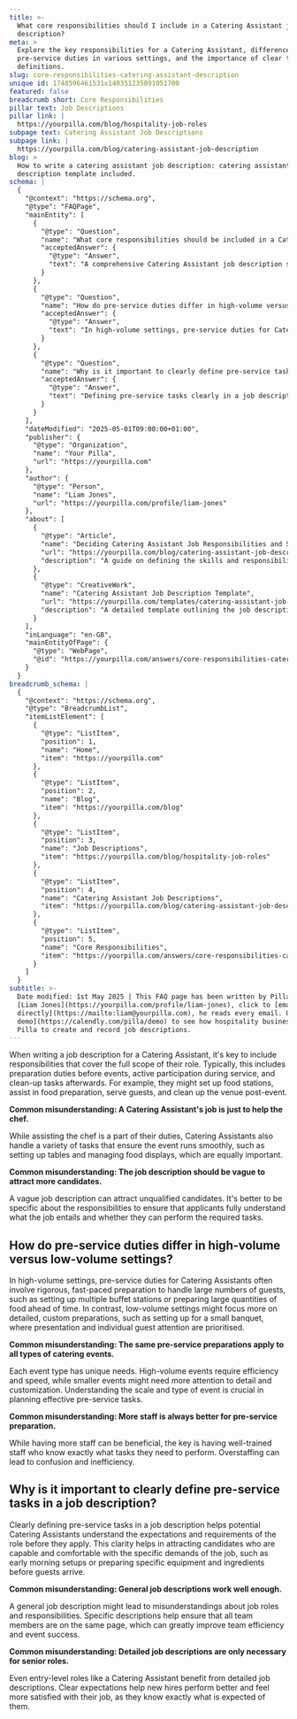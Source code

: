 ```yaml
---
title: >-
  What core responsibilities should I include in a Catering Assistant job
  description?
meta: >
  Explore the key responsibilities for a Catering Assistant, differences in
  pre-service duties in various settings, and the importance of clear task
  definitions.
slug: core-responsibilities-catering-assistant-description
unique id: 1748596461531x140351235891051700
featured: false
breadcrumb short: Core Responsibilities
pillar text: Job Descriptions
pillar link: |
  https://yourpilla.com/blog/hospitality-job-roles
subpage text: Catering Assistant Job Descriptions
subpage link: |
  https://yourpilla.com/blog/catering-assistant-job-description
blog: >
  How to write a catering assistant job description: catering assistant job
  description template included.
schema: |
  {
    "@context": "https://schema.org",
    "@type": "FAQPage",
    "mainEntity": [
      {
        "@type": "Question",
        "name": "What core responsibilities should be included in a Catering Assistant job description?",
        "acceptedAnswer": {
          "@type": "Answer",
          "text": "A comprehensive Catering Assistant job description should include various responsibilities: (1) Preparation duties before events, including setting up food stations and assisting in food preparation. (2) Active participation during service to serve guests. (3) Clean-up tasks after events to ensure the venue returns to order. These roles contribute to the smooth execution of events by handling both foreground and background tasks effectively."
        }
      },
      {
        "@type": "Question",
        "name": "How do pre-service duties differ in high-volume versus low-volume settings?",
        "acceptedAnswer": {
          "@type": "Answer",
          "text": "In high-volume settings, pre-service duties for Catering Assistants involve extensive, quick preparations to manage large guest numbers, such as setting up multiple buffet stations and preparing substantial amounts of food in advance. Conversely, low-volume settings often require more meticulous, custom preparations focusing on presentation and personal guest attention."
        }
      },
      {
        "@type": "Question",
        "name": "Why is it important to clearly define pre-service tasks in a job description?",
        "acceptedAnswer": {
          "@type": "Answer",
          "text": "Defining pre-service tasks clearly in a job description is essential as it helps potential Catering Assistants understand the expectations and requirements of the role. This clarity attracts candidates who are well-suited and comfortable with the specific duties, enhancing team efficiency and ensuring successful event execution."
        }
      }
    ],
    "dateModified": "2025-05-01T09:00:00+01:00",
    "publisher": {
      "@type": "Organization",
      "name": "Your Pilla",
      "url": "https://yourpilla.com"
    },
    "author": {
      "@type": "Person",
      "name": "Liam Jones",
      "url": "https://yourpilla.com/profile/liam-jones"
    },
    "about": [
      {
        "@type": "Article",
        "name": "Deciding Catering Assistant Job Responsibilities and Skills",
        "url": "https://yourpilla.com/blog/catering-assistant-job-description",
        "description": "A guide on defining the skills and responsibilities needed from a Catering Assistant to ensure they are well-prepared for their role."
      },
      {
        "@type": "CreativeWork",
        "name": "Catering Assistant Job Description Template",
        "url": "https://yourpilla.com/templates/catering-assistant-job-description",
        "description": "A detailed template outlining the job description for a Catering Assistant, intended to assist employers in crafting effective and clear job postings."
      }
    ],
    "inLanguage": "en-GB",
    "mainEntityOfPage": {
      "@type": "WebPage",
      "@id": "https://yourpilla.com/answers/core-responsibilities-catering-assistant-description"
    }
  }
breadcrumb_schema: |
  {
    "@context": "https://schema.org",
    "@type": "BreadcrumbList",
    "itemListElement": [
      {
        "@type": "ListItem",
        "position": 1,
        "name": "Home",
        "item": "https://yourpilla.com"
      },
      {
        "@type": "ListItem",
        "position": 2,
        "name": "Blog",
        "item": "https://yourpilla.com/blog"
      },
      {
        "@type": "ListItem",
        "position": 3,
        "name": "Job Descriptions",
        "item": "https://yourpilla.com/blog/hospitality-job-roles"
      },
      {
        "@type": "ListItem",
        "position": 4,
        "name": "Catering Assistant Job Descriptions",
        "item": "https://yourpilla.com/blog/catering-assistant-job-description"
      },
      {
        "@type": "ListItem",
        "position": 5,
        "name": "Core Responsibilities",
        "item": "https://yourpilla.com/answers/core-responsibilities-catering-assistant-description"
      }
    ]
  }
subtitle: >-
  Date modified: 1st May 2025 | This FAQ page has been written by Pilla Founder,
  [Liam Jones](https://yourpilla.com/profile/liam-jones), click to [email Liam
  directly](https://mailto:liam@yourpilla.com), he reads every email. Or [book a
  demo](https://calendly.com/pilla/demo) to see how hospitality businesses use
  Pilla to create and record job descriptions.
---
```

When writing a job description for a Catering Assistant, it's key to include responsibilities that cover the full scope of their role. Typically, this includes preparation duties before events, active participation during service, and clean-up tasks afterwards. For example, they might set up food stations, assist in food preparation, serve guests, and clean up the venue post-event.

**Common misunderstanding: A Catering Assistant's job is just to help the chef.**

While assisting the chef is a part of their duties, Catering Assistants also handle a variety of tasks that ensure the event runs smoothly, such as setting up tables and managing food displays, which are equally important.

**Common misunderstanding: The job description should be vague to attract more candidates.**

A vague job description can attract unqualified candidates. It's better to be specific about the responsibilities to ensure that applicants fully understand what the job entails and whether they can perform the required tasks.

## How do pre-service duties differ in high-volume versus low-volume settings?

In high-volume settings, pre-service duties for Catering Assistants often involve rigorous, fast-paced preparation to handle large numbers of guests, such as setting up multiple buffet stations or preparing large quantities of food ahead of time. In contrast, low-volume settings might focus more on detailed, custom preparations, such as setting up for a small banquet, where presentation and individual guest attention are prioritised.

**Common misunderstanding: The same pre-service preparations apply to all types of catering events.**

Each event type has unique needs. High-volume events require efficiency and speed, while smaller events might need more attention to detail and customization. Understanding the scale and type of event is crucial in planning effective pre-service tasks.

**Common misunderstanding: More staff is always better for pre-service preparation.**

While having more staff can be beneficial, the key is having well-trained staff who know exactly what tasks they need to perform. Overstaffing can lead to confusion and inefficiency.

## Why is it important to clearly define pre-service tasks in a job description?

Clearly defining pre-service tasks in a job description helps potential Catering Assistants understand the expectations and requirements of the role before they apply. This clarity helps in attracting candidates who are capable and comfortable with the specific demands of the job, such as early morning setups or preparing specific equipment and ingredients before guests arrive.

**Common misunderstanding: General job descriptions work well enough.**

A general job description might lead to misunderstandings about job roles and responsibilities. Specific descriptions help ensure that all team members are on the same page, which can greatly improve team efficiency and event success.

**Common misunderstanding: Detailed job descriptions are only necessary for senior roles.**

Even entry-level roles like a Catering Assistant benefit from detailed job descriptions. Clear expectations help new hires perform better and feel more satisfied with their job, as they know exactly what is expected of them.
